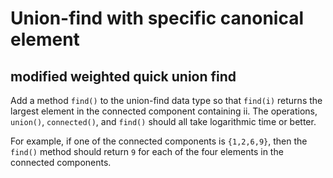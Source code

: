 # Union-find with specific canonical element


## modified weighted quick union find

 Add a method `find()` to the union-find data type so that `find(i)` returns the largest element in the connected component containing ii. The operations, `union()`, `connected()`, and `find()` should all take logarithmic time or better.

For example, if one of the connected components is `{1,2,6,9}`, then the `find()` method should return `9` for each of the four elements in the connected components.
